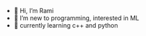 - 👋 Hi, I’m Rami
- 👀 I’m new to programming, interested in ML
- 🌱 currently learning c++ and python

<!---
romeo2916/romeo2916 is a special repository because its `README.md` (this file) appears on your GitHub profile.
You can click the Preview link to take a look at your changes.
--->
